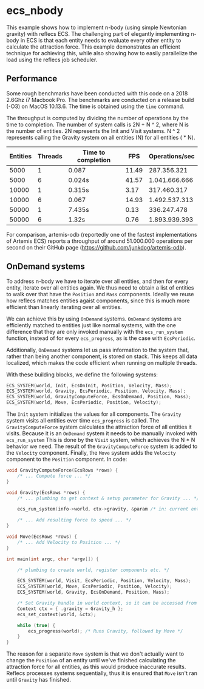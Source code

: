 # ecs_nbody
This example shows how to implement n-body (using simple Newtonian gravity) with reflecs ECS. The challenging part of elegantly implementing n-body in ECS is that each entity needs to evaluate every other entity to calculate the attraction force. This example demonstrates an efficient technique for achieving this, while also showing how to easily parallelize the load using the reflecs job scheduler.

## Performance
Some rough benchmarks have been conducted with this code on a 2018 2.6Ghz i7 Macbook Pro. The benchmarks are conducted on a release build (-O3) on MacOS 10.13.6. The time is obtained using the `time` command.

The throughput is computed by dividing the number of operations by the time to completion. The number of system calls is 2N + N ^ 2, where N is the number of entities. 2N represents the Init and Visit systems. N ^ 2 represents calling the Gravity system on all entities (N) for all entities ( * N).

Entities | Threads | Time to completion | FPS   | Operations/sec
---------|---------|--------------------|-------|-----------
5000     | 1       | 0.087              | 11.49 | 287.356.321
5000     | 6       | 0.024s             | 41.57 | 1.041.666.666
10000    | 1       | 0.315s             | 3.17  | 317.460.317
10000    | 6       | 0.067              | 14.93 | 1.492.537.313
50000    | 1       | 7.435s             | 0.13  | 336.247.478
50000    | 6       | 1.32s              | 0.76  | 1.893.939.393

For comparison, artemis-odb (reportedly one of the fastest implementations of Artemis ECS) reports a throughput of around 51.000.000 operations per second on their GitHub page (https://github.com/junkdog/artemis-odb).

## OnDemand systems
To address n-body we have to iterate over all entities, and then for every entity, iterate over all entities again. We thus need to obtain a list of entities to walk over that have the `Position` and `Mass` components. Ideally we reuse how reflecs matches entities agaist components, since this is much more efficient than linearly iterating over all entities.

We can achieve this by using `OnDemand` systems. `OnDemand` systems are efficiently matched to entities just like normal systems, with the one difference that they are only invoked manually with the `ecs_run_system` function, instead of for every `ecs_progress`, as is the case with `EcsPeriodic`.

Additionally, `OnDemand` systems let us pass information to the system that, rather than being another component, is stored on stack. This keeps all data localized, which makes the code efficient when running on multiple threads.

With these building blocks, we define the following systems:

```c
ECS_SYSTEM(world, Init, EcsOnInit, Position, Velocity, Mass);
ECS_SYSTEM(world, Gravity, EcsPeriodic, Position, Velocity, Mass);
ECS_SYSTEM(world, GravityComputeForce, EcsOnDemand, Position, Mass);
ECS_SYSTEM(world, Move, EcsPeriodic, Position, Velocity);
```
The `Init` system initializes the values for all components. The `Gravity` system visits all entities ever time `ecs_progress` is called. The `GravityComputeForce` system calculates the attraction force of all entities it visits. Because it is an `OnDemand` system it needs to be manually invoked with `ecs_run_system` This is done by the `Visit` system, which achieves the N * N behavior we need. The result of the `GravityComputeForce` system is added to the `Velocity` component. Finally, the `Move` system adds the `Velocity` component to the `Position` component. In code:

```c
void GravityComputeForce(EcsRows *rows) {
    /* ... Compute force ... */
}

void Gravity(EcsRows *rows) {
    /* ... plumbing to get context & setup parameter for Gravity ... */

    ecs_run_system(info->world, ctx->gravity, &param /* in: current entity, out: resulting force */);

    /* ... Add resulting force to speed ... */
}

void Move(EcsRows *rows) {
    /* ... Add Velocity to Position ... */
}

int main(int argc, char *argv[]) {

    /* plumbing to create world, register components etc. */

    ECS_SYSTEM(world, Visit, EcsPeriodic, Position, Velocity, Mass);
    ECS_SYSTEM(world, Move, EcsPeriodic, Position, Velocity);
    ECS_SYSTEM(world, Gravity, EcsOnDemand, Position, Mass);

    /* Set Gravity handle in world context, so it can be accessed from Visit system */
    Context ctx = { .gravity = Gravity_h };
    ecs_set_context(world, &ctx);

    while (true) {
        ecs_progress(world); /* Runs Gravity, followed by Move */
    }
}
```
The reason for a separate `Move` system is that we don't actually want to change the `Position` of an entity until we've finished calculating the attraction force for all entities, as this would produce inaccurate results. Reflecs processes systems sequentially, thus it is ensured that `Move` isn't ran until `Gravity` has finished.
